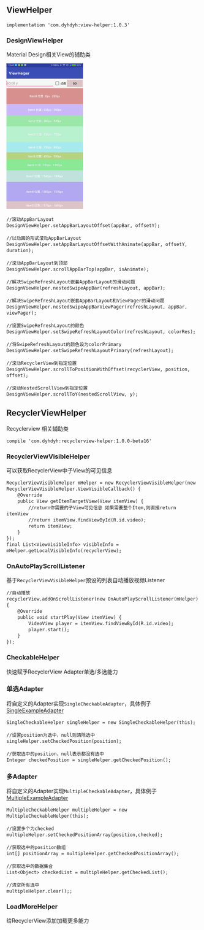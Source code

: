 ## ViewHelper
```
implementation 'com.dyhdyh:view-helper:1.0.3'
```
### DesignViewHelper
Material Design相关View的辅助类

<img src="screenshot/1.gif" width="200"/>

```
//滚动AppBarLayout
DesignViewHelper.setAppBarLayoutOffset(appBar, offsetY);

//以动画的形式滚动AppBarLayout
DesignViewHelper.setAppBarLayoutOffsetWithAnimate(appBar, offsetY, duration);

//滚动AppBarLayout到顶部
DesignViewHelper.scrollAppBarTop(appBar, isAnimate);

//解决SwipeRefreshLayout嵌套AppBarLayout的滑动问题
DesignViewHelper.nestedSwipeAppBar(refreshLayout, appBar);

//解决SwipeRefreshLayout嵌套AppBarLayout和ViewPager的滑动问题
DesignViewHelper.nestedSwipeAppBarViewPager(refreshLayout, appBar, viewPager);

//设置SwipeRefreshLayout的颜色
DesignViewHelper.setSwipeRefreshLayoutColor(refreshLayout, colorRes);

//将SwipeRefreshLayout的颜色设为colorPrimary
DesignViewHelper.setSwipeRefreshLayoutPrimary(refreshLayout);

//滚动RecyclerView到指定位置
DesignViewHelper.scrollToPositionWithOffset(recyclerView, position, offset);

//滚动NestedScrollView到指定位置
DesignViewHelper.scrollToY(nestedScrollView, y);
```

## RecyclerViewHelper
Recyclerview 相关辅助类

```
compile 'com.dyhdyh:recyclerview-helper:1.0.0-beta16'
```

### RecyclerViewVisibleHelper
可以获取RecyclerView中子View的可见信息

```
RecyclerViewVisibleHelper mHelper = new RecyclerViewVisibleHelper(new RecyclerViewVisibleHelper.ViewVisibleCallback() {
    @Override
    public View getItemTargetView(View itemView) {
        //return你需要的子View可见信息 如果需要整个Item,则直接return itemView
        //return itemView.findViewById(R.id.video);
        return itemView;
    }
});
final List<ViewVisibleInfo> visibleInfo = mHelper.getLocalVisibleInfo(recyclerView);
```

### OnAutoPlayScrollListener
基于`RecyclerViewVisibleHelper`预设的列表自动播放视频Listener

```
//自动播放
recyclerView.addOnScrollListener(new OnAutoPlayScrollListener(mHelper) {
    @Override
    public void startPlay(View itemView) {
        VideoView player = itemView.findViewById(R.id.video);
        player.start();
    }
});
```

### CheckableHelper
快速赋予RecyclerView Adapter单选/多选能力

### __单选Adapter__
将自定义的Adapter实现`SingleCheckableAdapter`，具体例子[SingleExampleAdapter](https://github.com/dengyuhan/CheckableHelper/blob/master/app/src/main/java/com/dyhdyh/helper/checkable/example/SingleExampleAdapter.java)   

```
SingleCheckableHelper singleHelper = new SingleCheckableHelper(this);

//设置position为选中，null则清除选中
singleHelper.setCheckedPosition(position);

//获取选中的position，null表示都没有选中
Integer checkedPosition = singleHelper.getCheckedPosition();
```

### __多Adapter__
将自定义的Adapter实现`MultipleCheckableAdapter`，具体例子[MultipleExampleAdapter](https://github.com/dengyuhan/CheckableHelper/blob/master/app/src/main/java/com/dyhdyh/helper/checkable/example/MultipleExampleAdapter.java)  

```
MultipleCheckableHelper multipleHelper = new MultipleCheckableHelper(this);

//设置多个为checked
multipleHelper.setCheckedPositionArray(position,checked);

//获取选中的position数组
int[] positionArray = multipleHelper.getCheckedPositionArray();

//获取选中的数据集合
List<Object> checkedList = multipleHelper.getCheckedList();

//清空所有选中
multipleHelper.clear();;

```

### LoadMoreHelper
给RecyclerView添加加载更多能力